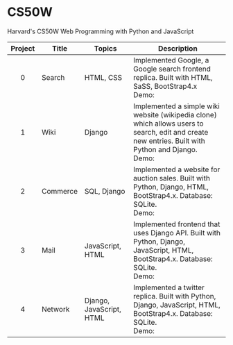# CS50W 
Harvard's CS50W Web Programming with Python and JavaScript

Project | Title | Topics | Description
:--:|--|--|--
0 | Search | HTML, CSS | Implemented Google, a Google search frontend replica. Built with HTML, SaSS, BootStrap4.x <br> Demo: 
1 | Wiki | Django | Implemented a simple wiki website (wikipedia clone) which allows users to search, edit and create new entries. Built with Python and Django. <br> Demo: 
2 | Commerce | SQL, Django | Implemented a website for auction sales. Built with Python, Django, HTML, BootStrap4.x. Database: SQLite. <br> Demo: 
3 | Mail | JavaScript, HTML | Implemented frontend that uses Django API. Built with Python, Django, JavaScript, HTML, BootStrap4.x. Database: SQLite. <br> Demo: 
4 | Network | Django, JavaScript, HTML | Implemented a twitter replica. Built with Python, Django, JavaScript, HTML, BootStrap4.x. Database: SQLite. <br> Demo: 

